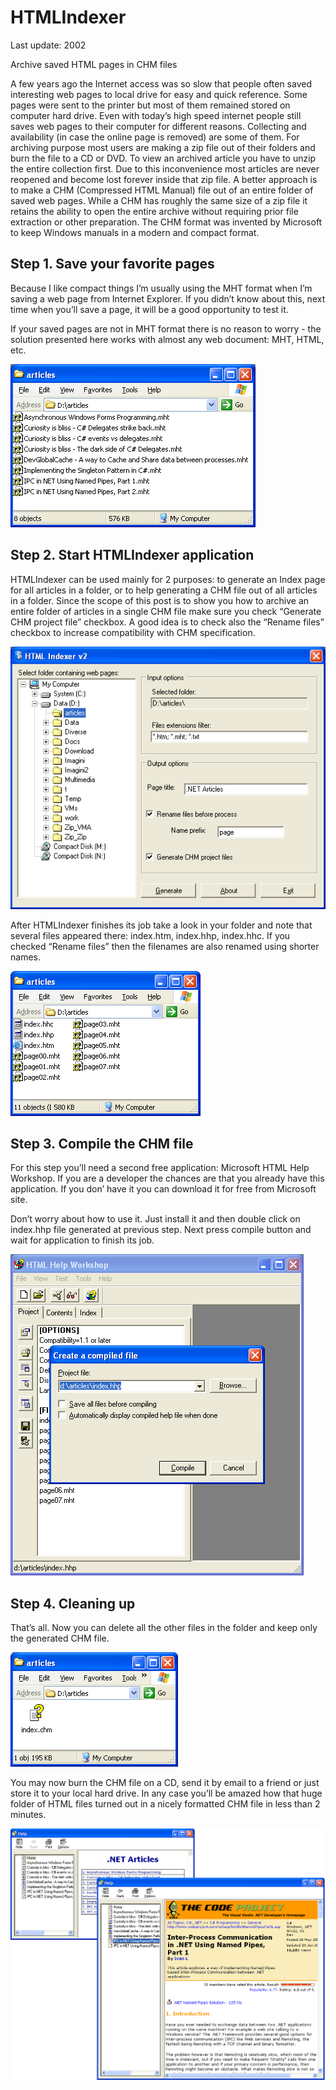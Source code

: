 # HTMLIndexer

Last update: 2002

Archive saved HTML pages in CHM files

A few years ago the Internet access was so slow that people often saved interesting web pages to local drive for easy and quick reference. Some pages were sent to the printer but most of them remained stored on computer hard drive. Even with today’s high speed internet people still saves web pages to their computer for different reasons. Collecting and availability (in case the online page is removed) are some of them. For archiving purpose most users are making a zip file out of their folders and burn the file to a CD or DVD. To view an archived article you have to unzip the entire collection first. Due to this inconvenience most articles are never reopened and become lost forever inside that zip file. A better approach is to make a CHM (Compressed HTML Manual) file out of an entire folder of saved web pages. While a CHM has roughly the same size of a zip file it retains the ability to open the entire archive without requiring prior file extraction or other preparation. The CHM format was invented by Microsoft to keep Windows manuals in a modern and compact format.

Step 1. Save your favorite pages
--------------------------------

Because I like compact things I’m usually using the MHT format when I’m saving a web page from Internet Explorer. If you didn’t know about this, next time when you’ll save a page, it will be a good opportunity to test it.

If your saved pages are not in MHT format there is no reason to worry - the solution presented here works with almost any web document: MHT, HTML, etc.

![i01.png](img/i01.png)

Step 2. Start HTMLIndexer application
-------------------------------------

HTMLIndexer can be used mainly for 2 purposes: to generate an Index page for all articles in a folder, or to help generating a CHM file out of all articles in a folder. Since the scope of this post is to show you how to archive an entire folder of articles in a single CHM file make sure you check “Generate CHM project file” checkbox. A good idea is to check also the “Rename files” checkbox to increase compatibility with CHM specification.

![i02.png](img/i02.png)

After HTMLIndexer finishes its job take a look in your folder and note that several files appeared there: index.htm, index.hhp, index.hhc. If you checked “Rename files” then the filenames are also renamed using shorter names.

![i03.png](img/i03.png)

Step 3. Compile the CHM file
----------------------------

For this step you’ll need a second free application: Microsoft HTML Help Workshop. If you are a developer the chances are that you already have this application. If you don’ have it you can download it for free from Microsoft site.

Don’t worry about how to use it. Just install it and then double click on index.hhp file generated at previous step. Next press compile button and wait for application to finish its job.

![i04.png](img/i04.png)

Step 4. Cleaning up
-------------------

That’s all. Now you can delete all the other files in the folder and keep only the generated CHM file.

![i05.png](img/i05.png)

You may now burn the CHM file on a CD, send it by email to a friend or just store it to your local hard drive. In any case you’ll be amazed how that huge folder of HTML files turned out in a nicely formatted CHM file in less than 2 minutes.

![i06.png](img/i06.png)

